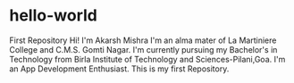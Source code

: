 # hello-world
First Repository
Hi! I'm Akarsh Mishra
I'm an alma mater of La Martiniere College and C.M.S. Gomti Nagar.
I'm currently pursuing my Bachelor's in Technology from Birla Institute of Technology and Sciences-Pilani,Goa.
I'm an App Development Enthusiast.
This is my first Repository.
